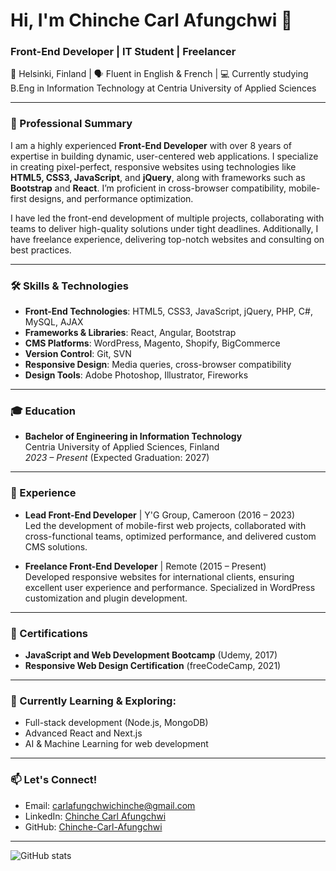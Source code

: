 # Hi, I'm Chinche Carl Afungchwi 👋

### Front-End Developer | IT Student | Freelancer

📍 Helsinki, Finland | 🗣️ Fluent in English & French | 💻 Currently studying B.Eng in Information Technology at Centria University of Applied Sciences

---

### 💼 Professional Summary
I am a highly experienced **Front-End Developer** with over 8 years of expertise in building dynamic, user-centered web applications. I specialize in creating pixel-perfect, responsive websites using technologies like **HTML5, CSS3, JavaScript**, and **jQuery**, along with frameworks such as **Bootstrap** and **React**. I’m proficient in cross-browser compatibility, mobile-first designs, and performance optimization.

I have led the front-end development of multiple projects, collaborating with teams to deliver high-quality solutions under tight deadlines. Additionally, I have freelance experience, delivering top-notch websites and consulting on best practices.

---

### 🛠️ Skills & Technologies
- **Front-End Technologies**: HTML5, CSS3, JavaScript, jQuery, PHP, C#, MySQL, AJAX
- **Frameworks & Libraries**: React, Angular, Bootstrap
- **CMS Platforms**: WordPress, Magento, Shopify, BigCommerce
- **Version Control**: Git, SVN
- **Responsive Design**: Media queries, cross-browser compatibility
- **Design Tools**: Adobe Photoshop, Illustrator, Fireworks

---

### 🎓 Education
- **Bachelor of Engineering in Information Technology**  
  Centria University of Applied Sciences, Finland  
  *2023 – Present* (Expected Graduation: 2027)

---

### 🚀 Experience
- **Lead Front-End Developer** | Y'G Group, Cameroon (2016 – 2023)  
  Led the development of mobile-first web projects, collaborated with cross-functional teams, optimized performance, and delivered custom CMS solutions.

- **Freelance Front-End Developer** | Remote (2015 – Present)  
  Developed responsive websites for international clients, ensuring excellent user experience and performance. Specialized in WordPress customization and plugin development.

---

### 🏅 Certifications
- **JavaScript and Web Development Bootcamp** (Udemy, 2017)
- **Responsive Web Design Certification** (freeCodeCamp, 2021)

---

### 🌱 Currently Learning & Exploring:
- Full-stack development (Node.js, MongoDB)
- Advanced React and Next.js
- AI & Machine Learning for web development

---

### 📫 Let's Connect!
- Email: carlafungchwichinche@gmail.com
- LinkedIn: [Chinche Carl Afungchwi](https://www.linkedin.com/in/chinche-carl-afungchwi-595bb010a/)
- GitHub: [Chinche-Carl-Afungchwi](https://github.com/Chinche-Carl-Afungchwi)

---

![GitHub stats](https://github-readme-stats.vercel.app/api?username=chinche-carl-afungchwi&show_icons=true&theme=radical)
